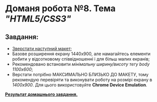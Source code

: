 # Доманя робота №8. Тема  *"HTML5/CSS3"*
## Завдання:
 
 - [Зверстати наступний макет](https://www.figma.com/file/Ooyn2DvRfEdhYxnjkHKVrS/FREE---Online-Courses-Dashboard-by-Bogus%C5%82aw-Podhalicz-(Copy));
 - Базове розширення екрану 1440х900, але намагайтесь елементи робити у відсотковому співвідношенні і для більш малих екранів;
 - Рекомендовано встановити *мінімальну ширину/висоту тегу body 1100x600*;
 - Верстати потрібно МАКСИМАЛЬНО БЛИЗЬКО ДО МАКЕТУ, тому рекомендую перевіряти та виконувати роботу на розмірі екрану в *1400х900*. Для цього використовуйте **Chrome Device Emulation**.

**[Результат домашнього завдання.](https://danadovzh.github.io/Cursor_Education/Front-end.%20Basic/HW8-HTML5-CSS3/index.html)**